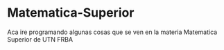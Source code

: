 # Matematica-Superior

Aca ire programando algunas cosas que se ven en la materia Matematica Superior de UTN FRBA
